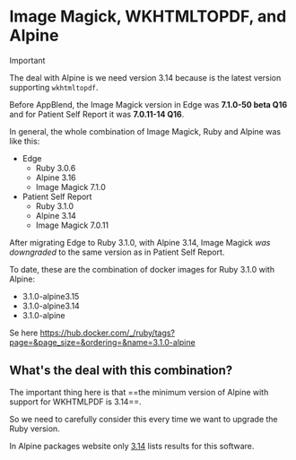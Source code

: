 # Image Magick, WKHTMLTOPDF,  and Alpine

> [!Important]
> The deal with Alpine is we need version 3.14 because is the latest version supporting `wkhtmltopdf`.

Before AppBlend, the Image Magick version in Edge was **7.1.0-50 beta Q16** and for Patient Self Report it was **7.0.11-14 Q16**.

In general, the whole combination of Image Magick, Ruby and Alpine was like this:

- Edge
	- Ruby 3.0.6
	- Alpine 3.16
	- Image Magick 7.1.0
- Patient Self Report
	- Ruby 3.1.0
	- Alpine 3.14
	- Image Magick 7.0.11

After migrating Edge to Ruby 3.1.0, with Alpine 3.14, Image Magick *was downgraded* to the same version as in Patient Self Report.

To date, these are the combination of docker images for Ruby 3.1.0 with Alpine:

- 3.1.0-alpine3.15
- 3.1.0-alpine3.14
- 3.1.0-alpine

Se here https://hub.docker.com/_/ruby/tags?page=&page_size=&ordering=&name=3.1.0-alpine

## What's the deal with this combination?

The important thing here is that ==the minimum version of Alpine with support for WKHTMLPDF is 3.14==.

So we need to carefully consider this every time we want to upgrade the Ruby version.

In Alpine packages website only [3.14](https://pkgs.alpinelinux.org/packages?name=wkhtmltopdf&branch=v3.14&repo=&arch=&maintainer=) lists results for this software.